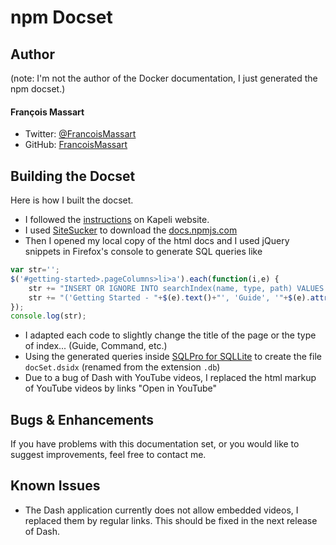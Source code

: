 # npm Docset

## Author

(note: I'm not the author of the Docker documentation, I just generated the npm docset.)

#### François Massart

- Twitter: [@FrancoisMassart](https://twitter.com/FrancoisMassart)
- GitHub: [FrancoisMassart](https://github.com/FrancoisMassart)

## Building the Docset

Here is how I built the docset.
- I followed the [instructions](http://kapeli.com/docsets) on Kapeli website.
- I used [SiteSucker](http://ricks-apps.com/osx/sitesucker/index.html) to download the [docs.npmjs.com](https://docs.npmjs.com/)
- Then I opened my local copy of the html docs and I used jQuery snippets in Firefox's console to generate SQL queries like
```javascript
var str='';
$('#getting-started>.pageColumns>li>a').each(function(i,e) {
    str += "INSERT OR IGNORE INTO searchIndex(name, type, path) VALUES ";
    str += "('Getting Started - "+$(e).text()+"', 'Guide', '"+$(e).attr('href')+"');\n";
});
console.log(str);
```
- I adapted each code to slightly change the title of the page or the type of index... (Guide, Command, etc.)
- Using the generated queries inside [SQLPro for SQLLite](http://sqlitepro.com) to create the file `docSet.dsidx` (renamed from the extension `.db`)
- Due to a bug of Dash with YouTube videos, I replaced the html markup of YouTube videos by links "Open in YouTube"

## Bugs & Enhancements

If you have problems with this documentation set, or you would like to suggest
improvements, feel free to contact me.

## Known Issues

- The Dash application currently does not allow embedded videos, I replaced them by regular links. This should be fixed in the next release of Dash.
